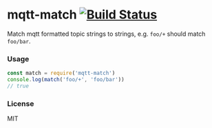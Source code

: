# mqtt-match [![Build Status](https://travis-ci.org/ralphtheninja/mqtt-match.svg?branch=master)](https://travis-ci.org/ralphtheninja/mqtt-match)

Match mqtt formatted topic strings to strings, e.g. `foo/+` should match `foo/bar`.

### Usage

```js
const match = require('mqtt-match')
console.log(match('foo/+', 'foo/bar'))
// true
```

### License
MIT
